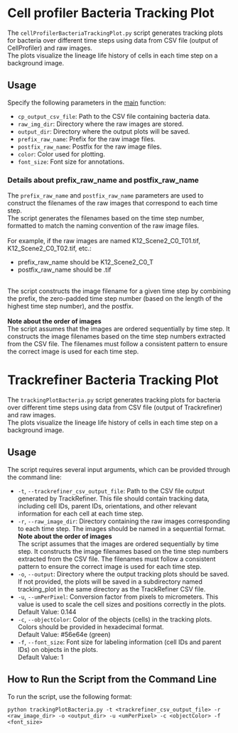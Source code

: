 # Cell profiler Bacteria Tracking Plot

The `cellProfilerBacteriaTrackingPlot.py` script generates tracking plots for bacteria over different time steps using data from CSV file (output of CellProfiler) and raw images. </br>
The plots visualize the lineage life history of cells in each time step on a background image.

## Usage
Specify the following parameters in the <a href='cellProfilerBacteriaTrackingPlot.py#L198'>main</a> function:
- `cp_output_csv_file`: Path to the CSV file containing bacteria data.
- `raw_img_dir`: Directory where the raw images are stored.
- `output_dir`: Directory where the output plots will be saved.
- `prefix_raw_name`: Prefix for the raw image files.
- `postfix_raw_name`: Postfix for the raw image files.
- `color`: Color used for plotting.
- `font_size`: Font size for annotations.

### Details about prefix_raw_name and postfix_raw_name
The `prefix_raw_name` and `postfix_raw_name` parameters are used to construct the filenames of the raw images that correspond to each time step. </br>The script generates the filenames based on the time step number, formatted to match the naming convention of the raw image files.
</br></br>
For example, if the raw images are named K12_Scene2_C0_T01.tif, K12_Scene2_C0_T02.tif, etc.:
- prefix_raw_name should be K12_Scene2_C0_T
- postfix_raw_name should be .tif
</br>
The script constructs the image filename for a given time step by combining the prefix, the zero-padded time step number (based on the length of the highest time step number), and the postfix.
</br></br>
<b>Note about the order of images</b></br>
The script assumes that the images are ordered sequentially by time step. It constructs the image filenames based on the time step numbers extracted from the CSV file. The filenames must follow a consistent pattern to ensure the correct image is used for each time step.


# Trackrefiner Bacteria Tracking Plot
The `trackingPlotBacteria.py` script generates tracking plots for bacteria over different time steps using data from CSV file (output of Trackrefiner) and raw images. </br>
The plots visualize the lineage life history of cells in each time step on a background image.

## Usage
The script requires several input arguments, which can be provided through the command line:
- `-t`, `--trackrefiner_csv_output_file`:
Path to the CSV file output generated by TrackRefiner. This file should contain tracking data, including cell IDs, parent IDs, orientations, and other relevant information for each cell at each time step.
- `-r`, `--raw_image_dir`:
Directory containing the raw images corresponding to each time step. The images should be named in a sequential format.</br>
<b>Note about the order of images</b></br>
The script assumes that the images are ordered sequentially by time step. It constructs the image filenames based on the time step numbers extracted from the CSV file. The filenames must follow a consistent pattern to ensure the correct image is used for each time step.
- `-o`, `--output`:
Directory where the output tracking plots should be saved. If not provided, the plots will be saved in a subdirectory named tracking_plot in the same directory as the TrackRefiner CSV file.
- `-u`, `--umPerPixel`:
Conversion factor from pixels to micrometers. This value is used to scale the cell sizes and positions correctly in the plots.</br>
Default Value: 0.144
- `-c`, `--objectColor`:
Color of the objects (cells) in the tracking plots. Colors should be provided in hexadecimal format.</br>
Default Value: #56e64e (green)
- `-f`, `--font_size`:
Font size for labeling information (cell IDs and parent IDs) on objects in the plots.</br>
Default Value: 1

## How to Run the Script from the Command Line
To run the script, use the following format:</br>
```
python trackingPlotBacteria.py -t <trackrefiner_csv_output_file> -r <raw_image_dir> -o <output_dir> -u <umPerPixel> -c <objectColor> -f <font_size>
```
